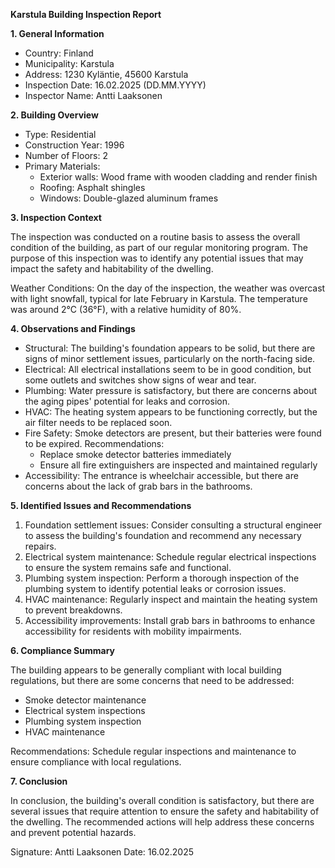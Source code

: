 **Karstula Building Inspection Report**

**1. General Information**

* Country: Finland
* Municipality: Karstula
* Address: 1230 Kyläntie, 45600 Karstula
* Inspection Date: 16.02.2025 (DD.MM.YYYY)
* Inspector Name: Antti Laaksonen

**2. Building Overview**

* Type: Residential
* Construction Year: 1996
* Number of Floors: 2
* Primary Materials:
	+ Exterior walls: Wood frame with wooden cladding and render finish
	+ Roofing: Asphalt shingles
	+ Windows: Double-glazed aluminum frames

**3. Inspection Context**

The inspection was conducted on a routine basis to assess the overall condition of the building, as part of our regular monitoring program. The purpose of this inspection was to identify any potential issues that may impact the safety and habitability of the dwelling.

Weather Conditions:
On the day of the inspection, the weather was overcast with light snowfall, typical for late February in Karstula. The temperature was around 2°C (36°F), with a relative humidity of 80%.

**4. Observations and Findings**

* Structural: The building's foundation appears to be solid, but there are signs of minor settlement issues, particularly on the north-facing side.
* Electrical: All electrical installations seem to be in good condition, but some outlets and switches show signs of wear and tear.
* Plumbing: Water pressure is satisfactory, but there are concerns about the aging pipes' potential for leaks and corrosion.
* HVAC: The heating system appears to be functioning correctly, but the air filter needs to be replaced soon.
* Fire Safety: Smoke detectors are present, but their batteries were found to be expired. Recommendations:
	+ Replace smoke detector batteries immediately
	+ Ensure all fire extinguishers are inspected and maintained regularly
* Accessibility: The entrance is wheelchair accessible, but there are concerns about the lack of grab bars in the bathrooms.

**5. Identified Issues and Recommendations**

1. Foundation settlement issues: Consider consulting a structural engineer to assess the building's foundation and recommend any necessary repairs.
2. Electrical system maintenance: Schedule regular electrical inspections to ensure the system remains safe and functional.
3. Plumbing system inspection: Perform a thorough inspection of the plumbing system to identify potential leaks or corrosion issues.
4. HVAC maintenance: Regularly inspect and maintain the heating system to prevent breakdowns.
5. Accessibility improvements: Install grab bars in bathrooms to enhance accessibility for residents with mobility impairments.

**6. Compliance Summary**

The building appears to be generally compliant with local building regulations, but there are some concerns that need to be addressed:

* Smoke detector maintenance
* Electrical system inspections
* Plumbing system inspection
* HVAC maintenance

Recommendations:
Schedule regular inspections and maintenance to ensure compliance with local regulations.

**7. Conclusion**

In conclusion, the building's overall condition is satisfactory, but there are several issues that require attention to ensure the safety and habitability of the dwelling. The recommended actions will help address these concerns and prevent potential hazards.

Signature: Antti Laaksonen
Date: 16.02.2025